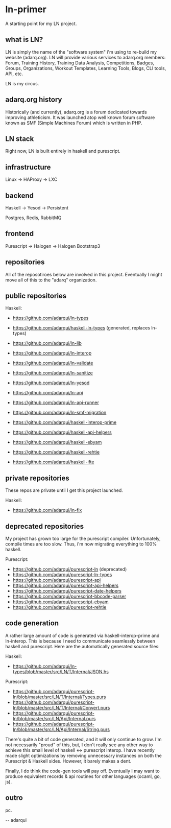 # ln-primer

A starting point for my LN project.

## what is LN?

LN is simply the name of the "software system" i'm using to re-build my website (adarq.org). LN will
provide various services to adarq.org members: Forum, Training History, Training Data Analysis,
Competitions, Badges, Groups, Organizations, Workout Templates, Learning Tools, Blogs, CLI tools,
API, etc.

LN is my circus.

## adarq.org history

Historically (and currently), adarq.org is a forum dedicated towards improving athleticism. It
was launched atop well known forum software known as SMF (Simple Machines Forum) which is written
in PHP.

## LN stack

Right now, LN is built entirely in haskell and purescript.

## infrastructure

Linux -> HAProxy -> LXC

## backend

Haskell -> Yesod -> Persistent

Postgres, Redis, RabbitMQ

## frontend

Purescript -> Halogen -> Halogen Bootstrap3

## repositories

All of the reposotiroes below are involved in this project.  Eventually I might move all of this to the "adarq" organization.

## public repositories

Haskell:
- https://github.com/adarqui/ln-types
- https://github.com/adarqui/haskell-ln-types (generated, replaces ln-types)
- https://github.com/adarqui/ln-lib
- https://github.com/adarqui/ln-interop
- https://github.com/adarqui/ln-validate
- https://github.com/adarqui/ln-sanitize
- https://github.com/adarqui/ln-yesod
- https://github.com/adarqui/ln-api
- https://github.com/adarqui/ln-api-runner
- https://github.com/adarqui/ln-smf-migration

- https://github.com/adarqui/haskell-interop-prime
- https://github.com/adarqui/haskell-api-helpers
- https://github.com/adarqui/haskell-ebyam
- https://github.com/adarqui/haskell-rehtie
- https://github.com/adarqui/haskell-ifte


## private repositories

These repos are private until I get this project launched.

Haskell:
- https://github.com/adarqui/ln-fix

## deprecated repositories

My project has grown too large for the purescript compiler. Unfortunately, compile times are too slow. Thus, i'm now migrating everything to 100% haskell.

Purescript:
- https://github.com/adarqui/purescript-ln (deprecated)
- https://github.com/adarqui/purescript-ln-types
- https://github.com/adarqui/purescript-api
- https://github.com/adarqui/purescript-api-helpers
- https://github.com/adarqui/purescript-date-helpers
- https://github.com/adarqui/purescript-bbcode-parser
- https://github.com/adarqui/purescript-ebyam
- https://github.com/adarqui/purescript-rehtie

## code generation

A rather large amount of code is generated via haskell-interop-prime and ln-interop. This is because I need to communicate seamlessly
between haskell and purescript. Here are the automatically generated source files:

Haskell:
- https://github.com/adarqui/ln-types/blob/master/src/LN/T/Internal/JSON.hs

Purescript:
- https://github.com/adarqui/purescript-ln/blob/master/src/LN/T/Internal/Types.purs
- https://github.com/adarqui/purescript-ln/blob/master/src/LN/T/Internal/Convert.purs
- https://github.com/adarqui/purescript-ln/blob/master/src/LN/Api/Internal.purs
- https://github.com/adarqui/purescript-ln/blob/master/src/LN/Api/Internal/String.purs

There's quite a bit of code generated, and it will only continue to grow. I'm not necessarily "proud" of this, but, I don't really
see any other way to achieve this small level of haskell <-> purescript interop. I have recently made slight optimizations by
removing unnecessary instances on both the Purescript & Haskell sides. However, it barely makes a dent.

Finally, I do think the code-gen tools will pay off. Eventually I may want to produce equivalent records & api routines for
other languages (ocaml, go, js).

## outro

pc.

-- adarqui
